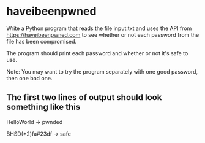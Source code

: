 # haveibeenpwned

Write a Python program that reads the file input.txt and uses the API from
https://haveibeenpwned.com to see whether or not each password from the file
has been compromised.

The program should print each password and whether or not it's safe to use.

Note: You may want to try the program separately with one good password, then one bad one.

## The first two lines of output should look something like this ##
HelloWorld -> pwnded

BHSD(*2)fa#23df -> safe
